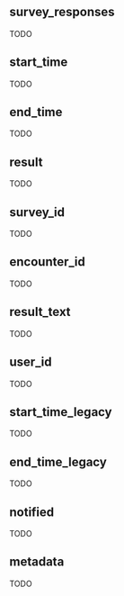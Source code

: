 ## survey_responses

TODO

## start_time

TODO

## end_time

TODO

## result

TODO

## survey_id

TODO

## encounter_id

TODO

## result_text

TODO

## user_id

TODO

## start_time_legacy

TODO

## end_time_legacy

TODO

## notified

TODO

## metadata

TODO

